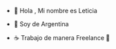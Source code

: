 - 👋 Hola , Mi nombre es Leticia
- 👀 Soy de Argentina

-  ☕ Trabajo de manera Freelance 🥐

<!---
leticia22/leticia22 is a ✨ special ✨ repository because its `README.md` (this file) appears on your GitHub profile.
You can click the Preview link to take a look at your changes.
--->
